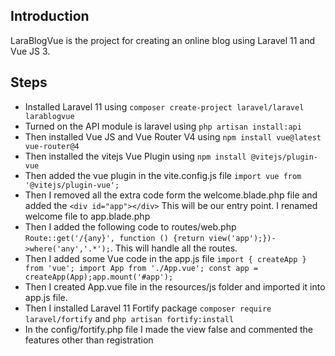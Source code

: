 ## Introduction
LaraBlogVue is the project for creating an online blog using Laravel 11 and Vue JS 3.

## Steps

- Installed Laravel 11 using ```composer create-project laravel/laravel larablogvue```
- Turned on the API module is laravel using ```php artisan install:api```
- Then installed Vue JS and Vue Router V4 using ```npm install vue@latest vue-router@4```
- Then installed the vitejs Vue Plugin using ```npm install @vitejs/plugin-vue```
- Then added the vue plugin in the vite.config.js file ```import vue from '@vitejs/plugin-vue';```
- Then I removed all the extra code form the welcome.blade.php file and added the ```<div id="app"></div>``` This will be our entry point. I renamed welcome file to app.blade.php
- Then I added the following code to routes/web.php ```Route::get('/{any}', function () {return view('app');})->where('any','.*');```. This will handle all the routes.
- Then I added some Vue code in the app.js file
    ```import { createApp } from 'vue'; import App from './App.vue'; const app = createApp(App);app.mount('#app');```
- Then I created App.vue file in the resources/js folder and imported it into app.js file.
- Then I installed Laravel 11 Fortify package ```composer require laravel/fortify``` and ```php artisan fortify:install```
- In the config/fortify.php file I made the view false and commented the features other than registration

